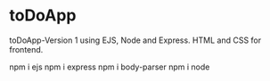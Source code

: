 # toDoApp
toDoApp-Version 1 using EJS, Node and Express. HTML and CSS for frontend.


npm i ejs
npm i express
npm i body-parser
npm i node
